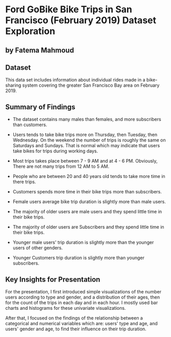 # Ford GoBike Bike Trips in San Francisco (February 2019) Dataset Exploration
## by Fatema Mahmoud


## Dataset

This data set includes information about individual rides made in a bike-sharing system covering the greater San Francisco Bay area on February 2019.

## Summary of Findings

- The dataset contains many males than females, and more subscribers than customers.
- Users tends to take bike trips more on Thursday, then Tuesday, then Wednesday. On the weekend the number of trips is roughly the same on Saturdays and Sundays. That is normal which may indicate that users take bikes for trips during working days.
- Most trips takes place between 7 - 9 AM and at 4 - 6 PM. Obviously, There are not many trips from 12 AM to 5 AM.

- People who are between 20 and 40 years old tends to take more time in there trips.
- Customers spends more time in their bike trips more than subscribers.
- Female users average bike trip duration is slightly more than male users.

- The majority of older users are male users and they spend little time in their bike trips.
- The majority of older users are Subscribers and they spend little time in their bike trips.
- Younger male users' trip duration is slightly more than the younger users of other genders.
- Younger Customers trip duration is slightly more than younger subscribers.


## Key Insights for Presentation

For the presentation, I first introduced simple visualizations of the number users according to type and gender, and a distribution of their ages, then for the count of the trips in each day and in each hour. I mostly used bar charts and histograms for these univariate visualizations.

After that, I focused on the findings of the relationship between a categorical and numerical variables which are: users' type and age, and users' gender and age, to find their influence on their trip duration.